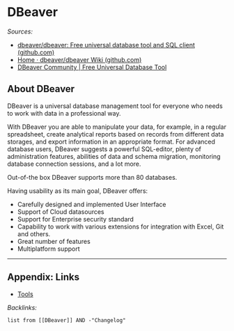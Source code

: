 # DBeaver

*Sources:*

* [dbeaver/dbeaver: Free universal database tool and SQL client (github.com)](https://github.com/dbeaver/dbeaver)
* [Home · dbeaver/dbeaver Wiki (github.com)](https://github.com/dbeaver/dbeaver/wiki)
* [DBeaver Community | Free Universal Database Tool](https://dbeaver.io/)

## About DBeaver

DBeaver is a universal database management tool for everyone who needs to work with data in a professional way.

With DBeaver you are able to manipulate your data, for example, in a regular spreadsheet, create analytical reports based on records from different data storages, and export information in an appropriate format. For advanced database users, DBeaver suggests a powerful SQL-editor, plenty of administration features, abilities of data and schema migration, monitoring database connection sessions, and a lot more.

Out-of-the box DBeaver supports more than 80 databases.

Having usability as its main goal, DBeaver offers:

* Carefully designed and implemented User Interface
* Support of Cloud datasources
* Support for Enterprise security standard
* Capability to work with various extensions for integration with Excel, Git and others.
* Great number of features
* Multiplatform support

---

## Appendix: Links

* [Tools](../../../Tools.md)

*Backlinks:*

````dataview
list from [[DBeaver]] AND -"Changelog"
````
